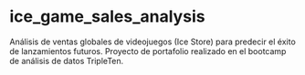 # ice_game_sales_analysis
Análisis de ventas globales de videojuegos (Ice Store) para predecir el éxito de lanzamientos futuros. Proyecto de portafolio realizado en el bootcamp de análisis de datos TripleTen.
